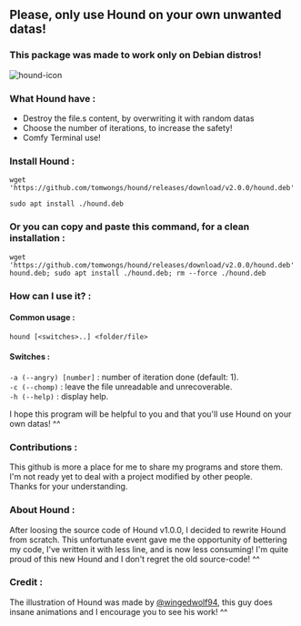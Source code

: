 ## Please, only use Hound on your own unwanted datas!  
### This package was made to work only on Debian distros!  
![hound-icon](https://github.com/tomwongs/hound/assets/47051741/086fd1b1-fb75-4250-9eba-26c816065588)
### What Hound have :
* Destroy the file.s content, by overwriting it with random datas
* Choose the number of iterations, to increase the safety!
* Comfy Terminal use!

### Install Hound :
```
wget 'https://github.com/tomwongs/hound/releases/download/v2.0.0/hound.deb'
```
```
sudo apt install ./hound.deb
```

### Or you can copy and paste this command, for a clean installation :  

```
wget 'https://github.com/tomwongs/hound/releases/download/v2.0.0/hound.deb' hound.deb; sudo apt install ./hound.deb; rm --force ./hound.deb
```

### How can I use it? :

#### Common usage :   
`hound [<switches>..] <folder/file>`   

#### Switches :  
`-a (--angry) [number]` : number of iteration done (default: 1).  
`-c (--chomp)` : leave the file unreadable and unrecoverable.  
`-h (--help)` : display help.  

I hope this program will be helpful to you and that you'll use Hound on your own datas! ^^

### Contributions : 
This github is more a place for me to share my programs and store them.  
I'm not ready yet to deal with a project modified by other people.  
Thanks for your understanding.  

### About Hound :
After loosing the source code of Hound v1.0.0, I decided to rewrite Hound from scratch.
This unfortunate event gave me the opportunity of bettering my code, I've written it with less line, and is now less consuming!
I'm quite proud of this new Hound and I don't regret the old source-code! ^^

### Credit :
The illustration of Hound was made by [@wingedwolf94](https://www.youtube.com/@wingedwolf94), this guy does insane animations and I encourage you to see his work! ^^
